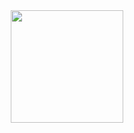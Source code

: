 <div align="center">
<a href="https://github.com/viniciusmilan8">
<img height="180em" src="https://github-readme-stats.vercel.app/api?username=viniciusmilan8&show_icons=true&theme=dracula&include_all_commits"
<img height="180em" src="https://github-readme-stats.vercel.app/api/top-langs/?username=viniciusmilan8&layout=compact&langs_count=7&theme=dra"
</div>
